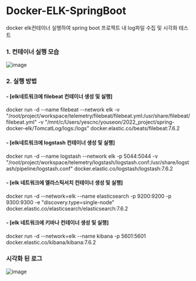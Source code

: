 # Docker-ELK-SpringBoot
docker elk컨테이너 실행하여 spring boot 프로젝트 내 log파일 수집 및 시각화 테스트


### 1. 컨테이너 실행 모습
![image](https://user-images.githubusercontent.com/72364918/149055421-0185a7a3-694b-42a9-b902-2ec5ffbf17df.png)
### 2. 실행 방법
#### - [elk네트워크에 filebeat 컨테이너 생성 및 실행]
docker run -d --name filebeat --network elk -v "/root/project/workspace/telemetry/filebeat/filebeat.yml:/usr/share/filebeat/filebeat.yml" -v "/mnt/c/Users/yescnc/youseon/2022_project/spring-docker-elk/TomcatLog/logs:/logs" docker.elastic.co/beats/filebeat:7.6.2
#### - [elk네트워크에 logstash 컨테이너 생성 및 실행]
docker run -d --name logstash --network elk -p 5044:5044 -v "/root/project/workspace/telemetry/logstash/logstash.conf:/usr/share/logstash/pipeline/logstash.conf" docker.elastic.co/logstash/logstash:7.6.2

#### - [elk 네트워크에 엘라스틱서치 컨테이너 생성 및 실행]
docker run -d --network=elk --name elasticsearch -p 9200:9200 -p 9300:9300 -e "discovery.type=single-node" docker.elastic.co/elasticsearch/elasticsearch:7.6.2

#### - [elk 네트워크에 키바나 컨테이너 생성 및 실행]
docker run -d --network=elk --name kibana -p 5601:5601 docker.elastic.co/kibana/kibana:7.6.2

### 시각화 된 로그
![image](https://user-images.githubusercontent.com/72364918/149055233-13a31022-7726-46fb-9d4d-604f1ac0e7aa.png)

